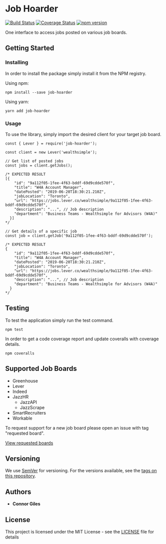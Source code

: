 # Job Hoarder

[![Build Status](https://travis-ci.org/connorgiles/job-hoarder.svg?branch=master)](https://travis-ci.org/connorgiles/job-hoarder) [![Coverage Status](https://coveralls.io/repos/github/connorgiles/job-hoarder/badge.svg?branch=master)](https://coveralls.io/github/connorgiles/job-hoarder?branch=master) [![npm version](https://badge.fury.io/js/job-hoarder.svg)](https://badge.fury.io/js/job-hoarder)

One interface to access jobs posted on various job boards.

## Getting Started

### Installing

In order to install the package simply install it from the NPM registry.

Using npm:

```
npm install --save job-hoarder
```

Using yarn:

```
yarn add job-hoarder
```

### Usage

To use the library, simply import the desired client for your target job board.

```node
const { Lever } = require('job-hoarder');

const client = new Lever('wealthsimple');

// Get list of posted jobs
const jobs = client.getJobs();

/* EXPECTED RESULT
[{
    "id": "9a112f05-1fee-4f63-bddf-69d9cdde570f",
    "title": "W4A Account Manager",
    "datePosted": "2019-06-20T18:30:21.210Z",
    "jobLocation": "Toronto",
    "url": "https://jobs.lever.co/wealthsimple/9a112f05-1fee-4f63-bddf-69d9cdde570f",
    "description": "...", // Job description
    "department": "Business Teams - Wealthsimple for Advisors (W4A)"
  }]
*/

// Get details of a specific job
const job = client.getJob('9a112f05-1fee-4f63-bddf-69d9cdde570f');

/* EXPECTED RESULT
{
    "id": "9a112f05-1fee-4f63-bddf-69d9cdde570f",
    "title": "W4A Account Manager",
    "datePosted": "2019-06-20T18:30:21.210Z",
    "jobLocation": "Toronto",
    "url": "https://jobs.lever.co/wealthsimple/9a112f05-1fee-4f63-bddf-69d9cdde570f",
    "description": "...", // Job description
    "department": "Business Teams - Wealthsimple for Advisors (W4A)"
  }
*/
```

## Testing

To test the application simply run the test command.

```
npm test
```

In order to get a code coverage report and update coveralls with coverage details.

```
npm coveralls
```

## Supported Job Boards

- Greenhouse
- Lever
- Indeed
- JazzHR
  - JazzAPI
  - JazzScrape
- SmartRecruiters
- Workable

To request support for a new job board please open an issue with tag "requested board".

[View requested boards](https://github.com/connorgiles/job-hoarder/labels/requested%20board)

## Versioning

We use [SemVer](http://semver.org/) for versioning. For the versions available, see the [tags on this repository](https://github.com/your/project/tags).

## Authors

- **Connor Giles**

## License

This project is licensed under the MIT License - see the [LICENSE](LICENSE) file for details
